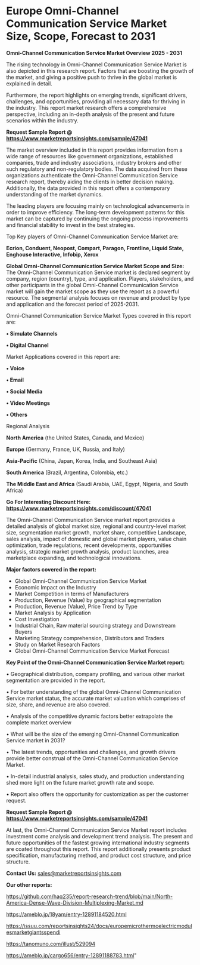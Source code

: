 # Europe Omni-Channel Communication Service Market Size, Scope, Forecast to 2031

<Strong> Omni-Channel Communication Service Market Overview 2025 - 2031</strong>

The rising technology in Omni-Channel Communication Service Market is also depicted in this research report. Factors that are boosting the growth of the market, and giving a positive push to thrive in the global market is explained in detail.

Furthermore, the report highlights on emerging trends, significant drivers, challenges, and opportunities, providing all necessary data for thriving in the industry. This report market research offers a comprehensive perspective, including an in-depth analysis of the present and future scenarios within the industry.

<strong>Request Sample Report @ <a href=https://www.marketreportsinsights.com/sample/47041>https://www.marketreportsinsights.com/sample/47041</a></strong>

The market overview included in this report provides information from a wide range of resources like government organizations, established companies, trade and industry associations, industry brokers and other such regulatory and non-regulatory bodies. The data acquired from these organizations authenticate the Omni-Channel Communication Service research report, thereby aiding the clients in better decision making. Additionally, the data provided in this report offers a contemporary understanding of the market dynamics.

The leading players are focusing mainly on technological advancements in order to improve efficiency. The long-term development patterns for this market can be captured by continuing the ongoing process improvements and financial stability to invest in the best strategies.

Top Key players of Omni-Channel Communication Service Market are:

<strong>Ecrion, Conduent, Neopost, Compart, Paragon, Frontline, Liquid State, Enghouse Interactive, Infobip, Xerox</strong>

<strong><b>Global Omni-Channel Communication Service Market Scope and Size:</b></strong>
The Omni-Channel Communication Service market is declared segment by company, region (country), type, and application. Players, stakeholders, and other participants in the global Omni-Channel Communication Service market will gain the market scope as they use the report as a powerful resource. The segmental analysis focuses on revenue and product by type and application and the forecast period of 2025-2031.

Omni-Channel Communication Service Market Types covered in this report are:

<strong>•  Simulate Channels

•  Digital Channel</strong>

Market Applications covered in this report are:

<strong>•  Voice

•  Email

•  Social Media

•  Video Meetings

•  Others</strong> 

Regional Analysis

<strong>North America</strong> (the United States, Canada, and Mexico)

<strong>Europe</strong> (Germany, France, UK, Russia, and Italy)

<strong>Asia-Pacific</strong> (China, Japan, Korea, India, and Southeast Asia)

<strong>South America</strong> (Brazil, Argentina, Colombia, etc.)

<strong>The Middle East and Africa</strong> (Saudi Arabia, UAE, Egypt, Nigeria, and South Africa)

<strong>Go For Interesting Discount Here: <a href=https://www.marketreportsinsights.com/discount/47041>https://www.marketreportsinsights.com/discount/47041</a></strong>

The Omni-Channel Communication Service market report provides a detailed analysis of global market size, regional and country-level market size, segmentation market growth, market share, competitive Landscape, sales analysis, impact of domestic and global market players, value chain optimization, trade regulations, recent developments, opportunities analysis, strategic market growth analysis, product launches, area marketplace expanding, and technological innovations.

<strong><b>Major factors covered in the report:</b></strong>
<ul>
  <li>Global Omni-Channel Communication Service Market </li>
  <li>Economic Impact on the Industry</li>
  <li>Market Competition in terms of Manufacturers</li>
  <li>Production, Revenue (Value) by geographical segmentation</li>
  <li>Production, Revenue (Value), Price Trend by Type</li>
  <li>Market Analysis by Application</li>
  <li>Cost Investigation</li>
  <li>Industrial Chain, Raw material sourcing strategy and Downstream Buyers</li>
  <li>Marketing Strategy comprehension, Distributors and Traders</li>
  <li>Study on Market Research Factors</li>
  <li>Global Omni-Channel Communication Service Market Forecast</li>
</ul>

<strong><b>Key Point of the Omni-Channel Communication Service Market report:</b></strong>

• Geographical distribution, company profiling, and various other market segmentation are provided in the report.

• For better understanding of the global Omni-Channel Communication Service market status, the accurate market valuation which comprises of size, share, and revenue are also covered.

• Analysis of the competitive dynamic factors better extrapolate the complete market overview

• What will be the size of the emerging Omni-Channel Communication Service market in 2031?

• The latest trends, opportunities and challenges, and growth drivers provide better construal of the Omni-Channel Communication Service Market.

• In-detail industrial analysis, sales study, and production understanding shed more light on the future market growth rate and scope.

• Report also offers the opportunity for customization as per the customer request.

<strong>Request Sample Report @ <a href=https://www.marketreportsinsights.com/sample/47041>https://www.marketreportsinsights.com/sample/47041</a></strong>

At last, the Omni-Channel Communication Service Market report includes investment come analysis and development trend analysis. The present and future opportunities of the fastest growing international industry segments are coated throughout this report. This report additionally presents product specification, manufacturing method, and product cost structure, and price structure.

<strong>Contact Us:</strong>
sales@marketreportsinsights.com

<strong>Our other reports:</strong>

<a href=https://github.com/haq235/report-research-trend/blob/main/North-America-Dense-Wave-Division-Multiplexing-Market.md>https://github.com/haq235/report-research-trend/blob/main/North-America-Dense-Wave-Division-Multiplexing-Market.md</a>

<a href=https://ameblo.jp/18yam/entry-12891184520.html>https://ameblo.jp/18yam/entry-12891184520.html</a>

<a href=https://issuu.com/reportsinsights24/docs/europemicrothermoelectricmodulesmarketgiantsspendi>https://issuu.com/reportsinsights24/docs/europemicrothermoelectricmodulesmarketgiantsspendi</a>

<a href=https://tanomuno.com/illust/529094>https://tanomuno.com/illust/529094</a>

<a href=https://ameblo.jp/cargo656/entry-12891188783.html>https://ameblo.jp/cargo656/entry-12891188783.html</a>"
